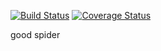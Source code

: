 [![Build Status](https://app.travis-ci.com/accwill/spider.svg?branch=main)](https://app.travis-ci.com/accwill/spider)
[![Coverage Status](https://coveralls.io/repos/github/accwill/spider/badge.svg?branch=main)](https://coveralls.io/github/accwill/spider?branch=main)

good spider
